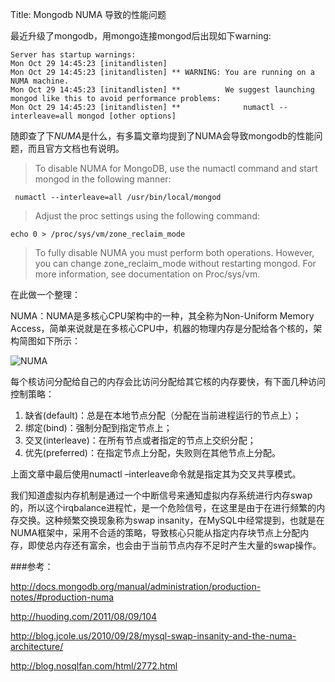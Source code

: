 Title: Mongodb NUMA 导致的性能问题

最近升级了mongodb，用mongo连接mongod后出现如下warning:

    Server has startup warnings:
    Mon Oct 29 14:45:23 [initandlisten]
    Mon Oct 29 14:45:23 [initandlisten] ** WARNING: You are running on a NUMA machine.
    Mon Oct 29 14:45:23 [initandlisten] **          We suggest launching mongod like this to avoid performance problems:
    Mon Oct 29 14:45:23 [initandlisten] **              numactl --interleave=all mongod [other options]

随即查了下*NUMA*是什么，有多篇文章均提到了NUMA会导致mongodb的性能问题，而且官方文档也有说明。

>To disable NUMA for MongoDB, use the numactl command and start mongod in the following manner:

     numactl --interleave=all /usr/bin/local/mongod

>Adjust the proc settings using the following command:

    echo 0 > /proc/sys/vm/zone_reclaim_mode
>To fully disable NUMA you must perform both operations. However, you can change zone_reclaim_mode without restarting mongod. For more information, see documentation on Proc/sys/vm.

在此做一个整理：

NUMA：NUMA是多核心CPU架构中的一种，其全称为Non-Uniform Memory Access，简单来说就是在多核心CPU中，机器的物理内存是分配给各个核的，架构简图如下所示：

![NUMA](http://jcole.us/blog/files/numa-architecture.png)

每个核访问分配给自己的内存会比访问分配给其它核的内存要快，有下面几种访问控制策略：

1. 缺省(default)：总是在本地节点分配（分配在当前进程运行的节点上）；
2. 绑定(bind)：强制分配到指定节点上；
3. 交叉(interleave)：在所有节点或者指定的节点上交织分配；
4. 优先(preferred)：在指定节点上分配，失败则在其他节点上分配。

上面文章中最后使用numactl –interleave命令就是指定其为交叉共享模式。

我们知道虚拟内存机制是通过一个中断信号来通知虚拟内存系统进行内存swap的，所以这个irqbalance进程忙，是一个危险信号，在这里是由于在进行频繁的内存交换。这种频繁交换现象称为swap insanity，在MySQL中经常提到，也就是在NUMA框架中，采用不合适的策略，导致核心只能从指定内存块节点上分配内存，即使总内存还有富余，也会由于当前节点内存不足时产生大量的swap操作。



###参考：

http://docs.mongodb.org/manual/administration/production-notes/#production-numa

http://huoding.com/2011/08/09/104

http://blog.jcole.us/2010/09/28/mysql-swap-insanity-and-the-numa-architecture/

http://blog.nosqlfan.com/html/2772.html
